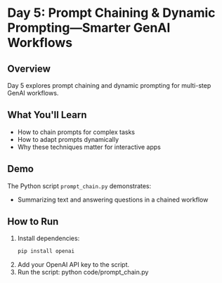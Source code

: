 # Day 5: Prompt Chaining & Dynamic Prompting—Smarter GenAI Workflows

## Overview
Day 5 explores prompt chaining and dynamic prompting for multi-step GenAI workflows.

## What You'll Learn
- How to chain prompts for complex tasks
- How to adapt prompts dynamically
- Why these techniques matter for interactive apps

## Demo
The Python script `prompt_chain.py` demonstrates:
- Summarizing text and answering questions in a chained workflow

## How to Run
1. Install dependencies:
   ```bash
   pip install openai
2. Add your OpenAI API key to the script.
3. Run the script:
python code/prompt_chain.py
